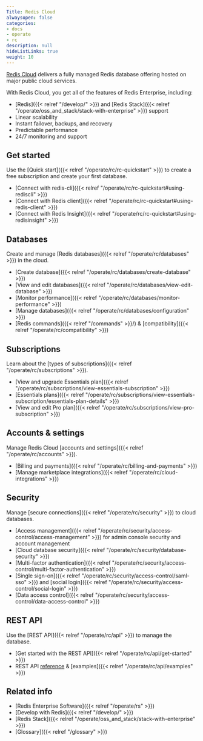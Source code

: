 ```yaml
---
Title: Redis Cloud
alwaysopen: false
categories:
- docs
- operate
- rc
description: null
hideListLinks: true
weight: 10
---
```

[Redis Cloud](https://redis.com/redis-enterprise-cloud/overview/) delivers a fully managed Redis database offering hosted on major public cloud services.

With Redis Cloud, you get all of the features of Redis Enterprise, including:
- [Redis]({{< relref "/develop/" >}}) and [Redis Stack]({{< relref "/operate/oss_and_stack/stack-with-enterprise" >}}) support
- Linear scalability
- Instant failover, backups, and recovery
- Predictable performance
- 24/7 monitoring and support

## Get started
Use the [Quick start]({{< relref "/operate/rc/rc-quickstart" >}}) to create a free subscription and create your first database.
- [Connect with redis-cli]({{< relref "/operate/rc/rc-quickstart#using-rediscli" >}})
- [Connect with Redis client]({{< relref "/operate/rc/rc-quickstart#using-redis-client" >}})
- [Connect with Redis Insight]({{< relref "/operate/rc/rc-quickstart#using-redisinsight" >}})

## Databases
Create and manage [Redis databases]({{< relref "/operate/rc/databases" >}}) in the cloud.
- [Create database]({{< relref "/operate/rc/databases/create-database" >}})
- [View and edit databases]({{< relref "/operate/rc/databases/view-edit-database" >}})
- [Monitor performance]({{< relref "/operate/rc/databases/monitor-performance" >}})
- [Manage databases]({{< relref "/operate/rc/databases/configuration" >}})
- [Redis commands]({{< relref "/commands" >}}/) & [compatibility]({{< relref "/operate/rc/compatibility" >}})

## Subscriptions
Learn about the [types of subscriptions]({{< relref "/operate/rc/subscriptions" >}}).
- [View and upgrade Essentials plan]({{< relref "/operate/rc/subscriptions/view-essentials-subscription" >}})
- [Essentials plans]({{< relref "/operate/rc/subscriptions/view-essentials-subscription/essentials-plan-details" >}})
- [View and edit Pro plan]({{< relref "/operate/rc/subscriptions/view-pro-subscription" >}})

## Accounts & settings
Manage Redis Cloud [accounts and settings]({{< relref "/operate/rc/accounts" >}}).
- [Billing and payments]({{< relref "/operate/rc/billing-and-payments" >}})
- [Manage marketplace integrations]({{< relref "/operate/rc/cloud-integrations" >}})

## Security
Manage [secure connections]({{< relref "/operate/rc/security" >}}) to cloud databases.
- [Access management]({{< relref "/operate/rc/security/access-control/access-management" >}}) for admin console security and account management
- [Cloud database security]({{< relref "/operate/rc/security/database-security" >}})
- [Multi-factor authentication]({{< relref "/operate/rc/security/access-control/multi-factor-authentication" >}})
- [Single sign-on]({{< relref "/operate/rc/security/access-control/saml-sso" >}}) and [social login]({{< relref "/operate/rc/security/access-control/social-login" >}})
- [Data access control]({{< relref "/operate/rc/security/access-control/data-access-control" >}})

## REST API
Use the [REST API]({{< relref "/operate/rc/api" >}}) to manage the database.
- [Get started with the REST API]({{< relref "/operate/rc/api/get-started" >}})
- REST API [reference](https://api.redislabs.com/v1/swagger-ui.html) & [examples]({{< relref "/operate/rc/api/examples" >}})


## Related info
- [Redis Enterprise Software]({{< relref "/operate/rs" >}})
- [Develop with Redis]({{< relref "/develop/" >}})
- [Redis Stack]({{< relref "/operate/oss_and_stack/stack-with-enterprise" >}})
- [Glossary]({{< relref "/glossary" >}})
